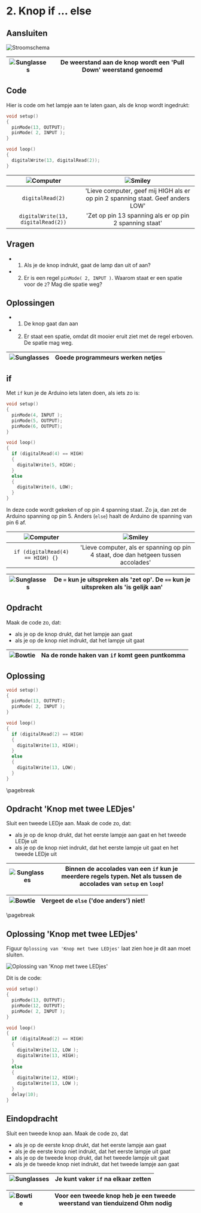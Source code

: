 # 2. Knop if ... else


## Aansluiten

![Stroomschema](2_knop_if_else.png)

![Sunglasses](EmojiSunglasses.png) | De weerstand aan de knop wordt een 'Pull Down' weerstand genoemd
:-------------:|:----------------------------------------: 

## Code

Hier is code om het lampje aan te laten gaan,
als de knop wordt ingedrukt:

```c++
void setup() 
{
  pinMode(13, OUTPUT);
  pinMode( 2, INPUT );
}

void loop()
{
  digitalWrite(13, digitalRead(2));
}
```

![Computer](EmojiComputer.png)    | ![Smiley](EmojiSmiley.png)
:--------------------------------:|:----------------------------------------: 
`digitalRead(2)`                  |'Lieve computer, geef mij HIGH als er op pin 2 spanning staat. Geef anders LOW'
`digitalWrite(13, digitalRead(2))`|'Zet op pin 13 spanning als er op pin 2 spanning staat'

## Vragen

 * 1. Als je de knop indrukt, gaat de lamp dan uit of aan?
 * 2. Er is een regel `pinMode( 2, INPUT )`. Waarom staat er een spatie voor de `2`? Mag die spatie weg?

## Oplossingen

 * 1. De knop gaat dan aan
 * 2. Er staat een spatie, omdat dit mooier eruit ziet met de regel erboven. De spatie mag weg. 

![Sunglasses](EmojiSunglasses.png) | Goede programmeurs werken netjes
:-------------:|:----------------------------------------: 

## if

Met `if` kun je de Arduino iets laten doen, als iets zo is:

```c++
void setup() 
{
  pinMode(4, INPUT );
  pinMode(5, OUTPUT);
  pinMode(6, OUTPUT);
}

void loop()
{
  if (digitalRead(4) == HIGH)
  {
    digitalWrite(5, HIGH);
  }
  else
  {
    digitalWrite(6, LOW);
  }
}
```

In deze code wordt gekeken of op pin 4 spanning staat. Zo ja, dan zet de Arduino
spanning op pin 5. Anders (`else`) haalt de Arduino de spanning van pin 6 af.

![Computer](EmojiComputer.png)  | ![Smiley](EmojiSmiley.png)
:------------------------------:|:----------------------------------------: 
`if (digitalRead(4) == HIGH) {}`|'Lieve computer, als er spanning op pin 4 staat, doe dan hetgeen tussen accolades'

![Sunglasses](EmojiSunglasses.png) | De `=` kun je uitspreken als 'zet op'. De `==` kun je uitspreken als 'is gelijk aan'
:-------------:|:----------------------------------------: 

## Opdracht

Maak de code zo, dat:

 * als je op de knop drukt, dat het lampje aan gaat 
 * als je op de knop niet indrukt, dat het lampje uit gaat

![Bowtie](EmojiBowtie.png) | Na de ronde haken van `if` komt geen puntkomma
:-------------:|:----------------------------------------: 

## Oplossing

```c++
void setup() 
{
  pinMode(13, OUTPUT);
  pinMode( 2, INPUT );
}

void loop()
{
  if (digitalRead(2) == HIGH)
  {
    digitalWrite(13, HIGH);
  }
  else
  {
    digitalWrite(13, LOW);
  }
}
```

\pagebreak

## Opdracht 'Knop met twee LEDjes'

Sluit een tweede LEDje aan. Maak de code zo, dat:

 * als je op de knop drukt, dat het eerste lampje aan gaat en het tweede LEDje uit 
 * als je op de knop niet indrukt, dat het eerste lampje uit gaat en het tweede LEDje uit


![Sunglasses](EmojiSunglasses.png)| Binnen de accolades van een `if` kun je meerdere regels typen. Net als tussen de accolades van `setup` en `loop`!
:-------------:|:----------------------------------------: 

![Bowtie](EmojiBowtie.png) | Vergeet de `else` ('doe anders') niet!
:-------------:|:----------------------------------------: 

\pagebreak

## Oplossing 'Knop met twee LEDjes'

Figuur `Oplossing van 'Knop met twee LEDjes'` laat zien hoe je dit aan moet sluiten.

![Oplossing van 'Knop met twee LEDjes'](2_knop_if_else_2.png)

Dit is de code:

```c++
void setup() 
{
  pinMode(13, OUTPUT);
  pinMode(12, OUTPUT);
  pinMode( 2, INPUT );
}

void loop()
{
  if (digitalRead(2) == HIGH)
  {
    digitalWrite(12, LOW );
    digitalWrite(13, HIGH);
  }
  else
  {
    digitalWrite(12, HIGH);
    digitalWrite(13, LOW );
  }
  delay(10);
}
```

## Eindopdracht

Sluit een tweede knop aan. Maak de code zo, dat

 * als je op de eerste knop drukt, dat het eerste lampje aan gaat
 * als je de eerste knop niet indrukt, dat het eerste lampje uit gaat
 * als je op de tweede knop drukt, dat het tweede lampje uit gaat
 * als je de tweede knop niet indrukt, dat het tweede lampje aan gaat

![Sunglasses](EmojiSunglasses.png)| Je kunt vaker `if` na elkaar zetten
:-------------:|:----------------------------------------: 

![Bowtie](EmojiBowtie.png) | Voor een tweede knop heb je een tweede weerstand van tienduizend Ohm nodig
:-------------:|:----------------------------------------: 

